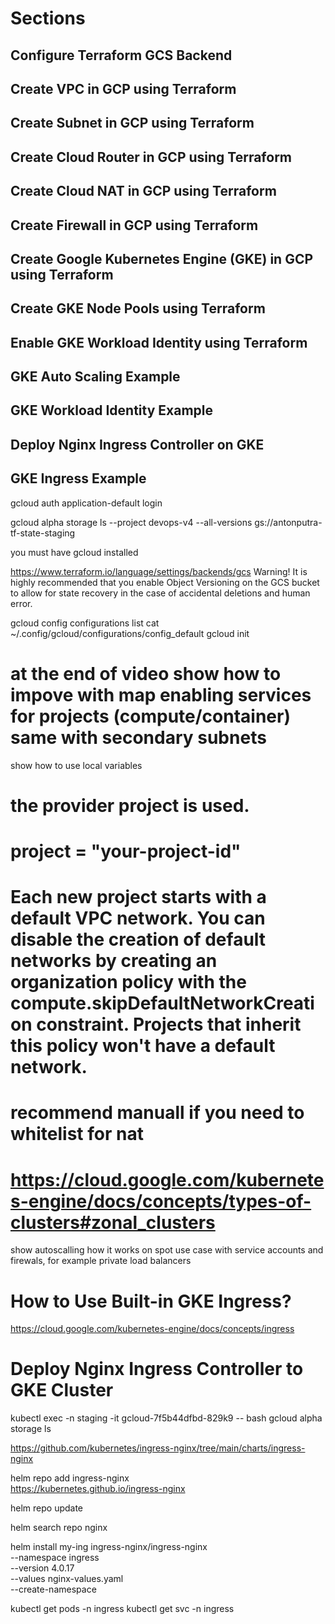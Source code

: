# Sections

## Configure Terraform GCS Backend
## Create VPC in GCP using Terraform
## Create Subnet in GCP using Terraform
## Create Cloud Router in GCP using Terraform
## Create Cloud NAT in GCP using Terraform
## Create Firewall in GCP using Terraform
## Create Google Kubernetes Engine (GKE) in GCP using Terraform
## Create GKE Node Pools using Terraform
## Enable GKE Workload Identity using Terraform
## GKE Auto Scaling Example
## GKE Workload Identity Example
## Deploy Nginx Ingress Controller on GKE
## GKE Ingress Example



gcloud auth application-default login

gcloud alpha storage ls --project devops-v4 --all-versions gs://antonputra-tf-state-staging



<!-- provider -->
you must have gcloud installed

https://www.terraform.io/language/settings/backends/gcs
Warning! It is highly recommended that you enable Object Versioning on the GCS bucket to allow for state recovery in the case of accidental deletions and human error.

gcloud config configurations list
cat ~/.config/gcloud/configurations/config_default
gcloud init

<!-- vpc.tf -->
# at the end of video show how to impove with map enabling services for projects (compute/container) same with secondary subnets
show how to use local variables
# the provider project is used.
# project = "your-project-id" 
# Each new project starts with a default VPC network. You can disable the creation of default networks by creating an organization policy with the compute.skipDefaultNetworkCreation constraint. Projects that inherit this policy won't have a default network.
# recommend manuall if you need to whitelist for nat

# https://cloud.google.com/kubernetes-engine/docs/concepts/types-of-clusters#zonal_clusters

show autoscalling how it works on spot
use case with service accounts and firewals, for example private load balancers





# How to Use Built-in GKE Ingress?
https://cloud.google.com/kubernetes-engine/docs/concepts/ingress

# Deploy Nginx Ingress Controller to GKE Cluster



kubectl exec -n staging -it gcloud-7f5b44dfbd-829k9 -- bash
gcloud alpha storage ls


https://github.com/kubernetes/ingress-nginx/tree/main/charts/ingress-nginx

helm repo add ingress-nginx \
  https://kubernetes.github.io/ingress-nginx

helm repo update

helm search repo nginx

helm install my-ing ingress-nginx/ingress-nginx \
  --namespace ingress \
  --version 4.0.17 \
  --values nginx-values.yaml \
  --create-namespace

kubectl get pods -n ingress
kubectl get svc -n ingress
